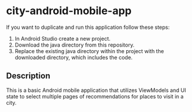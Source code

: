 # city-android-mobile-app

If you want to duplicate and run this application follow these steps:
1. In Android Studio create a new project.
2. Download the java directory from this repository.
3. Replace the existing java directory within the project with the downloaded directory, which includes the code.

## Description
This is a basic Android mobile application that utilizes ViewModels and UI state to select multiple pages of recommendations for places to visit in a city.
